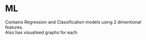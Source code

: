 # ML

Contains Regression and Classification models using 2 dimentional features. <br>
Also has visualised graphs for each
